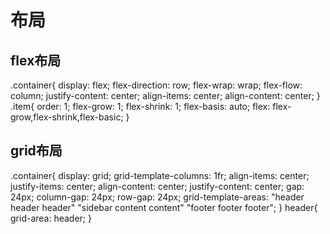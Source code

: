 # 布局
## flex布局
.container{
    display: flex;
    flex-direction: row;
    flex-wrap: wrap;
    flex-flow: column;
    justify-content: center;
    align-items: center;
    align-content: center;
}
.item{
    order: 1;
    flex-grow: 1;
    flex-shrink: 1;
    flex-basis: auto;
    flex: flex-grow,flex-shrink,flex-basic;
}

## grid布局
.container{
    display: grid;
    grid-template-columns: 1fr;
    align-items: center;
    justify-items: center;
    align-content: center;
    justify-content: center;
    gap: 24px;
    column-gap: 24px;
    row-gap: 24px;
    grid-template-areas: 
        "header header header"
        "sidebar content content"
        "footer footer footer";
}
header{
    grid-area: header;
}